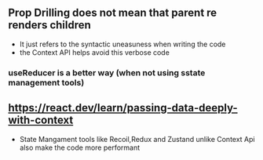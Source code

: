 ## Prop Drilling does not mean that parent re renders children
- It just refers to the syntactic uneasuness when writing the code
- the Context API helps avoid this verbose code
### useReducer is a better way (when not using sstate management tools)

## https://react.dev/learn/passing-data-deeply-with-context

- State Mangament tools like Recoil,Redux and Zustand unlike Context Api also make the code more performant